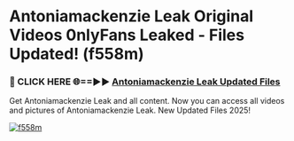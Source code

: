 # Antoniamackenzie Leak Original Videos 0nlyFans Leaked - Files Updated! (f558m)

<h3>🔴 CLICK HERE 🌐==►► <a href="https://tinyurl.com/2m67pmp6" rel="nofollow">Antoniamackenzie Leak Updated Files</a></h3>

Get Antoniamackenzie Leak and all content. Now you can access all videos and pictures of Antoniamackenzie Leak. New Updated Files 2025!

[![f558m](https://i.imgur.com/H4QAA4z.gif)](https://tinyurl.com/2m67pmp6)